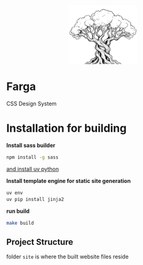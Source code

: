 <div align="center">
  <img width="180px" src="./site/assets/farga.svg" />
</div>

Farga
====

CSS Design System

Installation for building
=====

**Install sass builder**

```sh
npm install -g sass
```

[and install uv python](https://docs.astral.sh/uv/#installation)

**Install template engine for static site generation**

```python
uv env
uv pip install jinja2
```

**run build**

```bash
make build
```

## Project Structure

folder `site` is where the built website files reside
